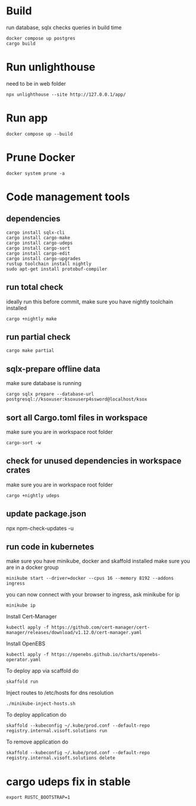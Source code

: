# Build

run database, sqlx checks queries in build time

```
docker compose up postgres
cargo build
```

# Run unlighthouse

need to be in web folder

```
npx unlighthouse --site http://127.0.0.1/app/
```

# Run app

```
docker compose up --build
```

# Prune Docker

```
docker system prune -a
```

# Code management tools

## dependencies

```
cargo install sqlx-cli
cargo install cargo-make
cargo install cargo-udeps
cargo install cargo-sort
cargo install cargo-edit
cargo install cargo-upgrades
rustup toolchain install nightly
sudo apt-get install protobuf-compiler
```

## run total check

ideally run this before commit, make sure you have nightly toolchain installed

```
cargo +nightly make
```

## run partial check

```
cargo make partial
```

## sqlx-prepare offline data

make sure database is running

```
cargo sqlx prepare --database-url postgresql://ksoxuser:ksoxuserp4ssword@localhost/ksox
```

## sort all Cargo.toml files in workspace

make sure you are in workspace root folder

```
cargo-sort -w
```

## check for unused dependencies in workspace crates

make sure you are in workspace root folder

```
cargo +nightly udeps
```

## update package.json

npx npm-check-updates -u

## run code in kubernetes

make sure you have minikube, docker and skaffold installed
make sure you are in a docker group

```shell
minikube start --driver=docker --cpus 16 --memory 8192 --addons ingress
```

you can now connect with your browser to ingress, ask minikube for ip

```shell
minikube ip
```

Install Cert-Manager

```
kubectl apply -f https://github.com/cert-manager/cert-manager/releases/download/v1.12.0/cert-manager.yaml
```

Install OpenEBS

```
kubectl apply -f https://openebs.github.io/charts/openebs-operator.yaml
```

To deploy app via scaffold do

```shell
skaffold run
```

Inject routes to /etc/hosts for dns resolution

```shell
./minikube-inject-hosts.sh
```

To deploy application do

```shell
skaffold --kubeconfig ~/.kube/prod.conf --default-repo registry.internal.visoft.solutions run
```

To remove application do

```shell
skaffold --kubeconfig ~/.kube/prod.conf --default-repo registry.internal.visoft.solutions delete
```

# cargo udeps fix in stable
```
export RUSTC_BOOTSTRAP=1
```
